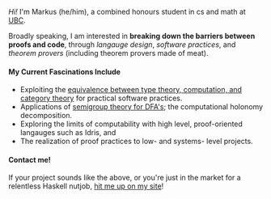 *Hi!* I'm Markus (he/him), a combined honours student in cs and math at [UBC](https://www.ubc.ca).

Broadly speaking, I am interested in **breaking down the barriers between proofs and code**, through *langauge design*, *software practices*, and *theorem provers* (including theorem provers made of meat). 

#### My Current Fascinations Include

- Exploiting the [equivalence between type theory, computation, and category theory](https://ncatlab.org/nlab/show/computational+trilogy) for practical software practices.
- Applications of [semigroup theory for DFA's](https://arxiv.org/abs/1508.06345); the computational holonomy decomposition. 
- Exploring the limits of computability with high level, proof-oriented langauges such as Idris, and
- The realization of proof practices to low- and systems- level projects. 


#### Contact me!

If your project sounds like the above, or you're just in the market for a relentless Haskell nutjob, [hit me up on my site](https://www.markusde.ca)!


<!--
**markusdemedeiros/markusdemedeiros** is a ✨ _special_ ✨ repository because its `README.md` (this file) appears on your GitHub profile.

Here are some ideas to get you started:

- 🔭 I’m currently working on ...
- 🌱 I’m currently learning ...
- 👯 I’m looking to collaborate on ...
- 🤔 I’m looking for help with ...
- 💬 Ask me about ...
- 📫 How to reach me: ...
- 😄 Pronouns: ...
- ⚡ Fun fact: ...
-->
